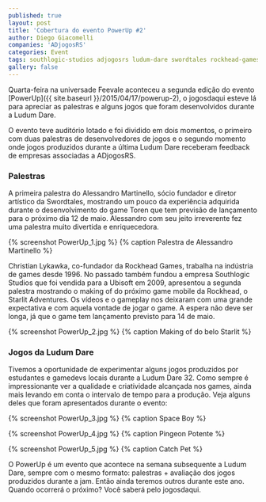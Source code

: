 ```yaml
---
published: true
layout: post
title: 'Cobertura do evento PowerUp #2'
author: Diego Giacomelli
companies: 'ADjogosRS'
categories: Event
tags: southlogic-studios adjogosrs ludum-dare swordtales rockhead-games powerup evento ubisoft
gallery: false
---
```

Quarta-feira na universade Feevale aconteceu a segunda edição do evento  [PowerUp]({{ site.baseurl }}/2015/04/17/powerup-2), o jogosdaqui esteve lá para apreciar as palestras e alguns jogos que foram desenvolvidos durante a Ludum Dare.

O evento teve auditório lotado e foi dividido em dois momentos, o primeiro com duas palestras de desenvolvedores de jogos e o segundo momento onde jogos produzidos durante a última Ludum Dare receberam feedback de empresas associadas a ADjogosRS.

### Palestras
A primeira palestra do Alessandro Martinello, sócio fundador e diretor artístico da Swordtales, mostrando um pouco da experiência adquirida durante o desenvolvimento do game Toren que tem previsão de lançamento para o próximo dia 12 de maio. Alessandro com seu jeito irreverente fez uma palestra muito divertida e enriquecedora.

{% screenshot PowerUp_1.jpg %}
{% caption Palestra de Alessandro Martinello %}

Christian Lykawka, co-fundador da Rockhead Games, trabalha na indústria de games desde 1996. No passado também fundou a empresa Southlogic Studios que foi vendida para a Ubisoft em 2009, apresentou a segunda palestra mostrando o making of do próximo game mobile da Rockhead, o Starlit Adventures. Os vídeos e o gameplay nos deixaram com uma grande expectativa e com aquela vontade de jogar o game. A espera não deve ser longa, já que o game tem lançamento previsto para 14 de maio.

{% screenshot PowerUp_2.jpg %}
{% caption Making of do belo Starlit %}

### Jogos da Ludum Dare
Tivemos a oportunidade de experimentar alguns jogos produzidos por estudantes e gamedevs locais durante a Ludum Dare 32. Como sempre é impressionante ver a qualidade e criatividade alcançada nos games, ainda mais levando em conta o intervalo de tempo para a produção. Veja alguns deles que foram apresentados durante o evento:

{% screenshot PowerUp_3.jpg %}
{% caption Space Boy %}

{% screenshot PowerUp_4.jpg %}
{% caption Pingeon Potente %}

{% screenshot PowerUp_5.jpg %}
{% caption Catch Pet %}

O PowerUp é um evento que acontece na semana subsequente a Ludum Dare, sempre com o mesmo formato: palestras + avaliação dos jogos produzidos durante a jam. Então ainda teremos outros durante este ano. Quando ocorrerá o próximo? Você saberá pelo jogosdaqui.
